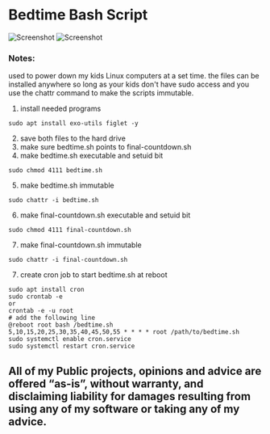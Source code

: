 # Bedtime Bash Script
![Screenshot](https://img.shields.io/badge/Language-Bash-blue)
![Screenshot](https://img.shields.io/badge/Platform-Linux-brightgreen)

### Notes:
used to power down my kids Linux computers at a set time. the files can be installed anywhere so long as your kids don't have sudo access and you use the chattr command to make the scripts immutable. 

1. install needed programs

```
sudo apt install exo-utils figlet -y
```

2. save both files to the hard drive
3. make sure bedtime.sh points to final-countdown.sh
4. make bedtime.sh executable and setuid bit 

```
sudo chmod 4111 bedtime.sh
```

5. make bedtime.sh immutable

```
sudo chattr -i bedtime.sh
```

6. make final-countdown.sh executable and setuid bit 

```
sudo chmod 4111 final-countdown.sh
```

7. make final-countdown.sh immutable

```
sudo chattr -i final-countdown.sh
```

7. create cron job to start bedtime.sh at reboot
```
sudo apt install cron
sudo crontab -e 
or 
crontab -e -u root
# add the following line
@reboot root bash /bedtime.sh
5,10,15,20,25,30,35,40,45,50,55 * * * * root /path/to/bedtime.sh 
sudo systemctl enable cron.service
sudo systemctl restart cron.service
```

## All of my Public projects, opinions and advice are offered “as-is”, without warranty, and disclaiming liability for damages resulting from using any of my software or taking any of my advice.



